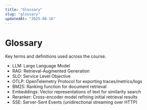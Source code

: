 ```yaml
---
title: "Glossary"
slug: "glossary"
updatedAt: "2025-08-16"
---
```


# Glossary

Key terms and definitions used across the course.

- LLM: Large Language Model
- RAG: Retrieval-Augmented Generation
- SLO: Service Level Objective
- OTLP: OpenTelemetry Protocol for exporting traces/metrics/logs
- BM25: Ranking function for document retrieval
- Embeddings: Vector representations of text for similarity search
- Reranker: Cross-encoder model refining initial retrieval results
- SSE: Server-Sent Events (unidirectional streaming over HTTP)